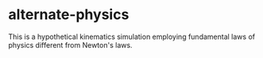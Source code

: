 # alternate-physics

This is a hypothetical kinematics simulation employing fundamental laws
of physics different from Newton's laws.
